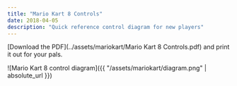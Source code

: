 ```yaml
---
title: "Mario Kart 8 Controls"
date: 2018-04-05
description: "Quick reference control diagram for new players"
---
```


[Download the PDF](../assets/mariokart/Mario Kart 8 Controls.pdf) and print it out for your pals.

![Mario Kart 8 control diagram]({{ "/assets/mariokart/diagram.png" | absolute_url }})